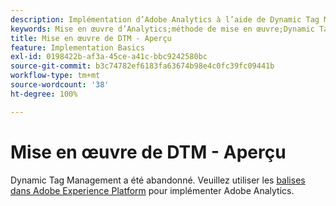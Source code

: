 ```yaml
---
description: Implémentation d’Adobe Analytics à l’aide de Dynamic Tag Management.
keywords: Mise en œuvre d’Analytics;méthode de mise en œuvre;Dynamic Tag Management;dtm
title: Mise en œuvre de DTM - Aperçu
feature: Implementation Basics
exl-id: 0198422b-af3a-45ce-a41c-bbc9242580bc
source-git-commit: b3c74782ef6183fa63674b98e4c0fc39fc09441b
workflow-type: tm+mt
source-wordcount: '38'
ht-degree: 100%

---
```


# Mise en œuvre de DTM - Aperçu

Dynamic Tag Management a été abandonné. Veuillez utiliser les [balises dans Adobe Experience Platform](/help/implement/launch/overview.md) pour implémenter Adobe Analytics.
